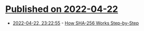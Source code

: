 # [Published on 2022-04-22](index.md)

* [2022-04-22, 23:22:55](https://news.ycombinator.com/item?id=31129484) - [How SHA-256 Works Step-by-Step](https://blog.boot.dev/cryptography/how-sha-2-works-step-by-step-sha-256/)
